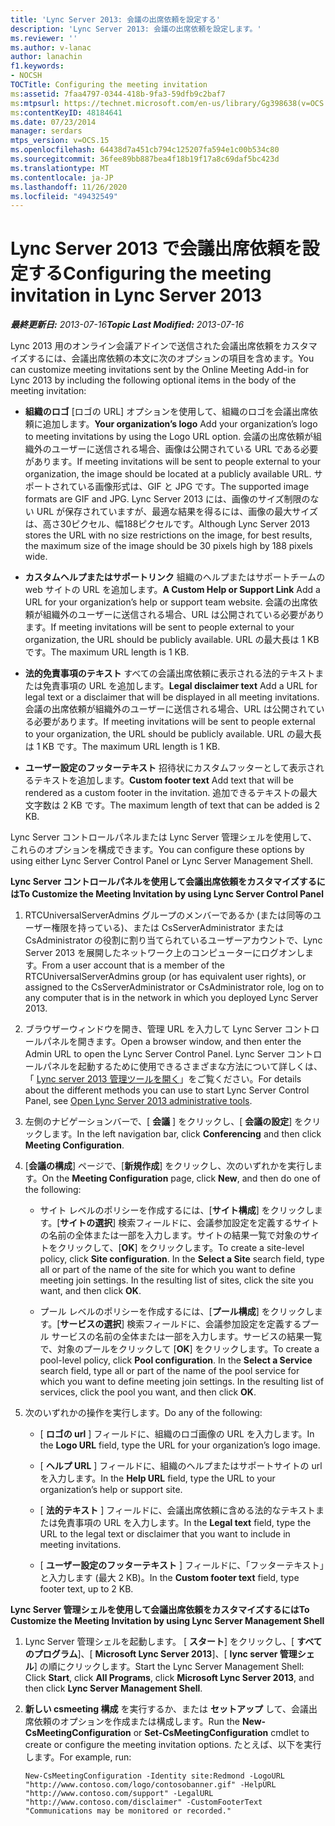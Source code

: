 ```yaml
---
title: 'Lync Server 2013: 会議の出席依頼を設定する'
description: 'Lync Server 2013: 会議の出席依頼を設定します。'
ms.reviewer: ''
ms.author: v-lanac
author: lanachin
f1.keywords:
- NOCSH
TOCTitle: Configuring the meeting invitation
ms:assetid: 7faa4797-0344-418b-9fa3-59dfb9c2baf7
ms:mtpsurl: https://technet.microsoft.com/en-us/library/Gg398638(v=OCS.15)
ms:contentKeyID: 48184641
ms.date: 07/23/2014
manager: serdars
mtps_version: v=OCS.15
ms.openlocfilehash: 64438d7a451cb794c125207fa594e1c00b534c80
ms.sourcegitcommit: 36fee89bb887bea4f18b19f17a8c69daf5bc423d
ms.translationtype: MT
ms.contentlocale: ja-JP
ms.lasthandoff: 11/26/2020
ms.locfileid: "49432549"
---
```

# <a name="configuring-the-meeting-invitation-in-lync-server-2013"></a><span data-ttu-id="54af3-103">Lync Server 2013 で会議出席依頼を設定する</span><span class="sxs-lookup"><span data-stu-id="54af3-103">Configuring the meeting invitation in Lync Server 2013</span></span>

<div data-xmlns="http://www.w3.org/1999/xhtml">

<div class="topic" data-xmlns="http://www.w3.org/1999/xhtml" data-msxsl="urn:schemas-microsoft-com:xslt" data-cs="https://msdn.microsoft.com/">

<div data-asp="https://msdn2.microsoft.com/asp">



</div>

<div id="mainSection">

<div id="mainBody"><span data-ttu-id="54af3-104">

<span> </span></span><span class="sxs-lookup"><span data-stu-id="54af3-104">

<span> </span></span></span>

<span data-ttu-id="54af3-105">_**最終更新日:** 2013-07-16_</span><span class="sxs-lookup"><span data-stu-id="54af3-105">_**Topic Last Modified:** 2013-07-16_</span></span>

<span data-ttu-id="54af3-106">Lync 2013 用のオンライン会議アドインで送信された会議出席依頼をカスタマイズするには、会議出席依頼の本文に次のオプションの項目を含めます。</span><span class="sxs-lookup"><span data-stu-id="54af3-106">You can customize meeting invitations sent by the Online Meeting Add-in for Lync 2013 by including the following optional items in the body of the meeting invitation:</span></span>

  - <span data-ttu-id="54af3-107">**組織のロゴ** [ロゴの URL] オプションを使用して、組織のロゴを会議出席依頼に追加します。</span><span class="sxs-lookup"><span data-stu-id="54af3-107">**Your organization’s logo** Add your organization’s logo to meeting invitations by using the Logo URL option.</span></span> <span data-ttu-id="54af3-108">会議の出席依頼が組織外のユーザーに送信される場合、画像は公開されている URL である必要があります。</span><span class="sxs-lookup"><span data-stu-id="54af3-108">If meeting invitations will be sent to people external to your organization, the image should be located at a publicly available URL.</span></span> <span data-ttu-id="54af3-109">サポートされている画像形式は、GIF と JPG です。</span><span class="sxs-lookup"><span data-stu-id="54af3-109">The supported image formats are GIF and JPG.</span></span> <span data-ttu-id="54af3-110">Lync Server 2013 には、画像のサイズ制限のない URL が保存されていますが、最適な結果を得るには、画像の最大サイズは、高さ30ピクセル、幅188ピクセルです。</span><span class="sxs-lookup"><span data-stu-id="54af3-110">Although Lync Server 2013 stores the URL with no size restrictions on the image, for best results, the maximum size of the image should be 30 pixels high by 188 pixels wide.</span></span>

  - <span data-ttu-id="54af3-111">**カスタムヘルプまたはサポートリンク** 組織のヘルプまたはサポートチームの web サイトの URL を追加します。</span><span class="sxs-lookup"><span data-stu-id="54af3-111">**A Custom Help or Support Link** Add a URL for your organization’s help or support team website.</span></span> <span data-ttu-id="54af3-112">会議の出席依頼が組織外のユーザーに送信される場合、URL は公開されている必要があります。</span><span class="sxs-lookup"><span data-stu-id="54af3-112">If meeting invitations will be sent to people external to your organization, the URL should be publicly available.</span></span> <span data-ttu-id="54af3-113">URL の最大長は 1 KB です。</span><span class="sxs-lookup"><span data-stu-id="54af3-113">The maximum URL length is 1 KB.</span></span>

  - <span data-ttu-id="54af3-114">**法的免責事項のテキスト** すべての会議出席依頼に表示される法的テキストまたは免責事項の URL を追加します。</span><span class="sxs-lookup"><span data-stu-id="54af3-114">**Legal disclaimer text** Add a URL for legal text or a disclaimer that will be displayed in all meeting invitations.</span></span> <span data-ttu-id="54af3-115">会議の出席依頼が組織外のユーザーに送信される場合、URL は公開されている必要があります。</span><span class="sxs-lookup"><span data-stu-id="54af3-115">If meeting invitations will be sent to people external to your organization, the URL should be publicly available.</span></span> <span data-ttu-id="54af3-116">URL の最大長は 1 KB です。</span><span class="sxs-lookup"><span data-stu-id="54af3-116">The maximum URL length is 1 KB.</span></span>

  - <span data-ttu-id="54af3-117">**ユーザー設定のフッターテキスト** 招待状にカスタムフッターとして表示されるテキストを追加します。</span><span class="sxs-lookup"><span data-stu-id="54af3-117">**Custom footer text** Add text that will be rendered as a custom footer in the invitation.</span></span> <span data-ttu-id="54af3-118">追加できるテキストの最大文字数は 2 KB です。</span><span class="sxs-lookup"><span data-stu-id="54af3-118">The maximum length of text that can be added is 2 KB.</span></span>

<span data-ttu-id="54af3-119">Lync Server コントロールパネルまたは Lync Server 管理シェルを使用して、これらのオプションを構成できます。</span><span class="sxs-lookup"><span data-stu-id="54af3-119">You can configure these options by using either Lync Server Control Panel or Lync Server Management Shell.</span></span>

<div>


<span data-ttu-id="54af3-120">**Lync Server コントロールパネルを使用して会議出席依頼をカスタマイズするには**</span><span class="sxs-lookup"><span data-stu-id="54af3-120">**To Customize the Meeting Invitation by using Lync Server Control Panel**</span></span>

1.  <span data-ttu-id="54af3-121">RTCUniversalServerAdmins グループのメンバーであるか (または同等のユーザー権限を持っている)、または CsServerAdministrator または CsAdministrator の役割に割り当てられているユーザーアカウントで、Lync Server 2013 を展開したネットワーク上のコンピューターにログオンします。</span><span class="sxs-lookup"><span data-stu-id="54af3-121">From a user account that is a member of the RTCUniversalServerAdmins group (or has equivalent user rights), or assigned to the CsServerAdministrator or CsAdministrator role, log on to any computer that is in the network in which you deployed Lync Server 2013.</span></span>

2.  <span data-ttu-id="54af3-122">ブラウザーウィンドウを開き、管理 URL を入力して Lync Server コントロールパネルを開きます。</span><span class="sxs-lookup"><span data-stu-id="54af3-122">Open a browser window, and then enter the Admin URL to open the Lync Server Control Panel.</span></span> <span data-ttu-id="54af3-123">Lync Server コントロールパネルを起動するために使用できるさまざまな方法について詳しくは、「 [Lync server 2013 管理ツールを開く](lync-server-2013-open-lync-server-administrative-tools.md)」をご覧ください。</span><span class="sxs-lookup"><span data-stu-id="54af3-123">For details about the different methods you can use to start Lync Server Control Panel, see [Open Lync Server 2013 administrative tools](lync-server-2013-open-lync-server-administrative-tools.md).</span></span>

3.  <span data-ttu-id="54af3-124">左側のナビゲーションバーで、[ **会議** ] をクリックし、[ **会議の設定**] をクリックします。</span><span class="sxs-lookup"><span data-stu-id="54af3-124">In the left navigation bar, click **Conferencing** and then click **Meeting Configuration**.</span></span>

4.  <span data-ttu-id="54af3-125">[**会議の構成**] ページで、[**新規作成**] をクリックし、次のいずれかを実行します。</span><span class="sxs-lookup"><span data-stu-id="54af3-125">On the **Meeting Configuration** page, click **New**, and then do one of the following:</span></span>
    
      - <span data-ttu-id="54af3-p106">サイト レベルのポリシーを作成するには、[**サイト構成**] をクリックします。[**サイトの選択**] 検索フィールドに、会議参加設定を定義するサイトの名前の全体または一部を入力します。サイトの結果一覧で対象のサイトをクリックして、[**OK**] をクリックします。</span><span class="sxs-lookup"><span data-stu-id="54af3-p106">To create a site-level policy, click **Site configuration**. In the **Select a Site** search field, type all or part of the name of the site for which you want to define meeting join settings. In the resulting list of sites, click the site you want, and then click **OK**.</span></span>
    
      - <span data-ttu-id="54af3-p107">プール レベルのポリシーを作成するには、[**プール構成**] をクリックします。[**サービスの選択**] 検索フィールドに、会議参加設定を定義するプール サービスの名前の全体または一部を入力します。サービスの結果一覧で、対象のプールをクリックして [**OK**] をクリックします。</span><span class="sxs-lookup"><span data-stu-id="54af3-p107">To create a pool-level policy, click **Pool configuration**. In the **Select a Service** search field, type all or part of the name of the pool service for which you want to define meeting join settings. In the resulting list of services, click the pool you want, and then click **OK**.</span></span>

5.  <span data-ttu-id="54af3-132">次のいずれかの操作を実行します。</span><span class="sxs-lookup"><span data-stu-id="54af3-132">Do any of the following:</span></span>
    
      - <span data-ttu-id="54af3-133">[ **ロゴの url** ] フィールドに、組織のロゴ画像の URL を入力します。</span><span class="sxs-lookup"><span data-stu-id="54af3-133">In the **Logo URL** field, type the URL for your organization’s logo image.</span></span>
    
      - <span data-ttu-id="54af3-134">[ **ヘルプ URL** ] フィールドに、組織のヘルプまたはサポートサイトの url を入力します。</span><span class="sxs-lookup"><span data-stu-id="54af3-134">In the **Help URL** field, type the URL to your organization’s help or support site.</span></span>
    
      - <span data-ttu-id="54af3-135">[ **法的テキスト** ] フィールドに、会議出席依頼に含める法的なテキストまたは免責事項の URL を入力します。</span><span class="sxs-lookup"><span data-stu-id="54af3-135">In the **Legal text** field, type the URL to the legal text or disclaimer that you want to include in meeting invitations.</span></span>
    
      - <span data-ttu-id="54af3-136">[ **ユーザー設定のフッターテキスト** ] フィールドに、「フッターテキスト」と入力します (最大 2 KB)。</span><span class="sxs-lookup"><span data-stu-id="54af3-136">In the **Custom footer text** field, type footer text, up to 2 KB.</span></span>

<span data-ttu-id="54af3-137">**Lync Server 管理シェルを使用して会議出席依頼をカスタマイズするには**</span><span class="sxs-lookup"><span data-stu-id="54af3-137">**To Customize the Meeting Invitation by using Lync Server Management Shell**</span></span>

1.  <span data-ttu-id="54af3-138">Lync Server 管理シェルを起動します。 [ **スタート**] をクリックし、[ **すべてのプログラム**]、[ **Microsoft Lync Server 2013**]、[ **lync server 管理シェル**] の順にクリックします。</span><span class="sxs-lookup"><span data-stu-id="54af3-138">Start the Lync Server Management Shell: Click **Start**, click **All Programs**, click **Microsoft Lync Server 2013**, and then click **Lync Server Management Shell**.</span></span>

2.  <span data-ttu-id="54af3-139">**新しい csmeeting 構成** を実行するか、または **セットアップ** して、会議出席依頼のオプションを作成または構成します。</span><span class="sxs-lookup"><span data-stu-id="54af3-139">Run the **New-CsMeetingConfiguration** or **Set-CsMeetingConfiguration** cmdlet to create or configure the meeting invitation options.</span></span> <span data-ttu-id="54af3-140">たとえば、以下を実行します。</span><span class="sxs-lookup"><span data-stu-id="54af3-140">For example, run:</span></span>
    
        New-CsMeetingConfiguration -Identity site:Redmond -LogoURL "http://www.contoso.com/logo/contosobanner.gif" -HelpURL "http://www.contoso.com/support" -LegalURL "http://www.contoso.com/disclaimer" -CustomFooterText "Communications may be monitored or recorded."

<span data-ttu-id="54af3-141"></div>

</div>

<span> </span>

</div>

</div>

</span><span class="sxs-lookup"><span data-stu-id="54af3-141"></div>

</div>

<span> </span>

</div>

</div>

</span></span></div>

